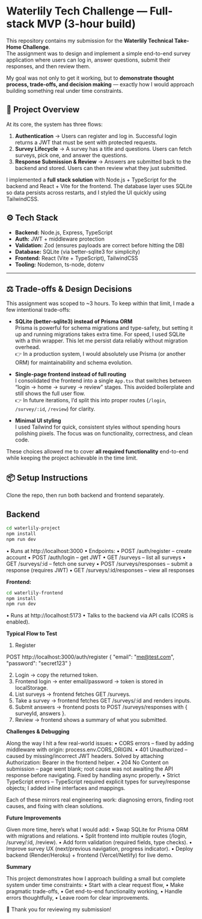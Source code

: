 # Waterlily Tech Challenge — Full-stack MVP (3-hour build)
This repository contains my submission for the **Waterlily Technical Take-Home Challenge**.  
The assignment was to design and implement a simple end-to-end survey application where users can log in, answer questions, submit their responses, and then review them.  

My goal was not only to get it working, but to **demonstrate thought process, trade-offs, and decision making** — exactly how I would approach building something real under time constraints.

## 🎯 Project Overview

At its core, the system has three flows:

1. **Authentication** → Users can register and log in. Successful login returns a JWT that must be sent with protected requests.  
2. **Survey Lifecycle** → A survey has a title and questions. Users can fetch surveys, pick one, and answer the questions.  
3. **Response Submission & Review** → Answers are submitted back to the backend and stored. Users can then review what they just submitted.  

I implemented a **full stack solution** with Node.js + TypeScript for the backend and React + Vite for the frontend. The database layer uses SQLite so data persists across restarts, and I styled the UI quickly using TailwindCSS.

## ⚙️ Tech Stack

- **Backend:** Node.js, Express, TypeScript  
- **Auth:** JWT + middleware protection  
- **Validation:** Zod (ensures payloads are correct before hitting the DB)  
- **Database:** SQLite (via better-sqlite3 for simplicity)  
- **Frontend:** React (Vite + TypeScript), TailwindCSS  
- **Tooling:** Nodemon, ts-node, dotenv
---
## ⚖️ Trade-offs & Design Decisions

This assignment was scoped to ~3 hours. To keep within that limit, I made a few intentional trade-offs:

- **SQLite (better-sqlite3) instead of Prisma ORM**  
  Prisma is powerful for schema migrations and type-safety, but setting it up and running migrations takes extra time. For speed, I used SQLite with a thin wrapper. This let me persist data reliably without migration overhead.  
  👉 In a production system, I would absolutely use Prisma (or another ORM) for maintainability and schema evolution.

- **Single-page frontend instead of full routing**  
  I consolidated the frontend into a single `App.tsx` that switches between “login → home → survey → review” stages. This avoided boilerplate and still shows the full user flow.  
  👉 In future iterations, I’d split this into proper routes (`/login`, `/survey/:id`, `/review`) for clarity.

- **Minimal UI styling**  
  I used Tailwind for quick, consistent styles without spending hours polishing pixels. The focus was on functionality, correctness, and clean code.

These choices allowed me to cover **all required functionality** end-to-end while keeping the project achievable in the time limit.

## 📦 Setup Instructions

Clone the repo, then run both backend and frontend separately.

## Backend

```bash
cd waterlily-project
npm install
npm run dev
```

•	Runs at http://localhost:3000
•	Endpoints:
	•	POST /auth/register – create account
	•	POST /auth/login – get JWT
	•	GET /surveys – list all surveys
	•	GET /surveys/:id – fetch one survey
	•	POST /surveys/responses – submit a response (requires JWT)
	•	GET /surveys/:id/responses – view all responses

**Frontend:**

```bash
cd waterlily-frontend
npm install
npm run dev
```

•	Runs at http://localhost:5173
•	Talks to the backend via API calls (CORS is enabled).

**Typical Flow to Test**

1.	Register

POST http://localhost:3000/auth/register
{ "email": "me@test.com", "password": "secret123" }

2.	Login → copy the returned token.
3.	Frontend login → enter email/password → token is stored in localStorage.
4.	List surveys → frontend fetches GET /surveys.
5.	Take a survey → frontend fetches GET /surveys/:id and renders inputs.
6.	Submit answers → frontend posts to POST /surveys/responses with { surveyId, answers }.
7.	Review → frontend shows a summary of what you submitted.

**Challenges & Debugging**

Along the way I hit a few real-world issues:
	•	CORS errors – fixed by adding middleware with origin: process.env.CORS_ORIGIN.
	•	401 Unauthorized – caused by missing/incorrect JWT headers. Solved by attaching Authorization: Bearer <token> in the frontend helper.
	•	204 No Content on submission – page went blank; root cause was not awaiting the API response before navigating. Fixed by handling async properly.
	•	Strict TypeScript errors – TypeScript required explicit types for survey/response objects; I added inline interfaces and mappings.

Each of these mirrors real engineering work: diagnosing errors, finding root causes, and fixing with clean solutions.

**Future Improvements**

Given more time, here’s what I would add:
	•	Swap SQLite for Prisma ORM with migrations and relations.
	•	Split frontend into multiple routes (/login, /survey/:id, /review).
	•	Add form validation (required fields, type checks).
	•	Improve survey UX (next/previous navigation, progress indicator).
	•	Deploy backend (Render/Heroku) + frontend (Vercel/Netlify) for live demo.

**Summary**

This project demonstrates how I approach building a small but complete system under time constraints:
	•	Start with a clear request flow,
	•	Make pragmatic trade-offs,
	•	Get end-to-end functionality working,
	•	Handle errors thoughtfully,
	•	Leave room for clear improvements.

🌸 Thank you for reviewing my submission!
